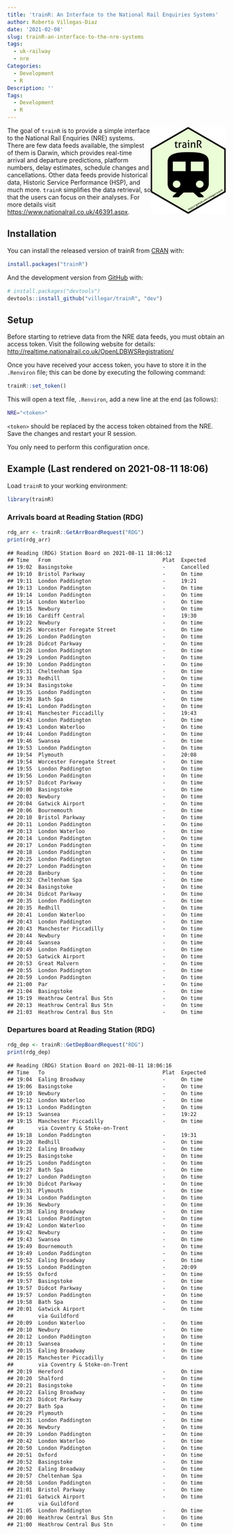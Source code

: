 ```yaml
---
title: 'trainR: An Interface to the National Rail Enquiries Systems'
author: Roberto Villegas-Diaz
date: '2021-02-08'
slug: trainR-an-interface-to-the-nre-systems
tags:
  - uk-railway
  - nre
Categories:
  - Development
  - R
Description: ''
Tags:
  - Development
  - R
---
```


<img src="https://raw.githubusercontent.com/villegar/trainR/main/inst/images/logo.png" alt="logo" align="right" height=200px/>

The goal of `trainR` is to provide a simple interface to the 
National Rail Enquiries (NRE) systems. There are few data feeds 
available, the simplest of them is Darwin, which provides real-time 
arrival and departure predictions, platform numbers, delay estimates, 
schedule changes and cancellations. Other data feeds provide historical 
data, Historic Service Performance (HSP), and much more. `trainR` 
simplifies the data retrieval, so that the users can focus on their 
analyses. For more details visit 
https://www.nationalrail.co.uk/46391.aspx.

## Installation

You can install the released version of trainR from [CRAN](https://CRAN.R-project.org) with:

``` r
install.packages("trainR")
```

And the development version from [GitHub](https://github.com/) with:

``` r
# install.packages("devtools")
devtools::install_github("villegar/trainR", "dev")
```

## Setup
Before starting to retrieve data from the NRE data feeds, you must obtain an access token. 
Visit the following website for details: http://realtime.nationalrail.co.uk/OpenLDBWSRegistration/

Once you have received your access token, you have to store it in the `.Renviron` file; this can be 
done by executing the following command:


```r
trainR::set_token()
```

This will open a text file, `.Renviron`, add a new line at the end (as follows):

```bash
NRE="<token>"
```

`<token>` should be replaced by the access token obtained from the NRE. Save the changes and restart 
your R session.

You only need to perform this configuration once.

## Example (Last rendered on 2021-08-11 18:06)

Load `trainR` to your working environment:

```r
library(trainR)
```

### Arrivals board at Reading Station (RDG)


```r
rdg_arr <- trainR::GetArrBoardRequest("RDG")
print(rdg_arr)
```

```
## Reading (RDG) Station Board on 2021-08-11 18:06:12
## Time   From                                    Plat  Expected
## 19:02  Basingstoke                             -     Cancelled
## 19:10  Bristol Parkway                         -     On time
## 19:11  London Paddington                       -     19:21
## 19:13  London Paddington                       -     On time
## 19:14  London Paddington                       -     On time
## 19:14  London Waterloo                         -     On time
## 19:15  Newbury                                 -     On time
## 19:16  Cardiff Central                         -     19:30
## 19:22  Newbury                                 -     On time
## 19:25  Worcester Foregate Street               -     On time
## 19:26  London Paddington                       -     On time
## 19:28  Didcot Parkway                          -     On time
## 19:28  London Paddington                       -     On time
## 19:29  London Paddington                       -     On time
## 19:30  London Paddington                       -     On time
## 19:31  Cheltenham Spa                          -     On time
## 19:33  Redhill                                 -     On time
## 19:34  Basingstoke                             -     On time
## 19:35  London Paddington                       -     On time
## 19:39  Bath Spa                                -     On time
## 19:41  London Paddington                       -     On time
## 19:41  Manchester Piccadilly                   -     19:43
## 19:43  London Paddington                       -     On time
## 19:43  London Waterloo                         -     On time
## 19:44  London Paddington                       -     On time
## 19:46  Swansea                                 -     On time
## 19:53  London Paddington                       -     On time
## 19:54  Plymouth                                -     20:08
## 19:54  Worcester Foregate Street               -     On time
## 19:55  London Paddington                       -     On time
## 19:56  London Paddington                       -     On time
## 19:57  Didcot Parkway                          -     On time
## 20:00  Basingstoke                             -     On time
## 20:03  Newbury                                 -     On time
## 20:04  Gatwick Airport                         -     On time
## 20:06  Bournemouth                             -     On time
## 20:10  Bristol Parkway                         -     On time
## 20:11  London Paddington                       -     On time
## 20:13  London Waterloo                         -     On time
## 20:14  London Paddington                       -     On time
## 20:17  London Paddington                       -     On time
## 20:18  London Paddington                       -     On time
## 20:25  London Paddington                       -     On time
## 20:27  London Paddington                       -     On time
## 20:28  Banbury                                 -     On time
## 20:32  Cheltenham Spa                          -     On time
## 20:34  Basingstoke                             -     On time
## 20:34  Didcot Parkway                          -     On time
## 20:35  London Paddington                       -     On time
## 20:35  Redhill                                 -     On time
## 20:41  London Waterloo                         -     On time
## 20:43  London Paddington                       -     On time
## 20:43  Manchester Piccadilly                   -     On time
## 20:44  Newbury                                 -     On time
## 20:44  Swansea                                 -     On time
## 20:49  London Paddington                       -     On time
## 20:53  Gatwick Airport                         -     On time
## 20:53  Great Malvern                           -     On time
## 20:55  London Paddington                       -     On time
## 20:59  London Paddington                       -     On time
## 21:00  Par                                     -     On time
## 21:04  Basingstoke                             -     On time
## 19:19  Heathrow Central Bus Stn                -     On time
## 20:13  Heathrow Central Bus Stn                -     On time
## 21:03  Heathrow Central Bus Stn                -     On time
```

### Departures board at Reading Station (RDG)


```r
rdg_dep <- trainR::GetDepBoardRequest("RDG")
print(rdg_dep)
```

```
## Reading (RDG) Station Board on 2021-08-11 18:06:16
## Time   To                                      Plat  Expected
## 19:04  Ealing Broadway                         -     On time
## 19:06  Basingstoke                             -     On time
## 19:10  Newbury                                 -     On time
## 19:12  London Waterloo                         -     On time
## 19:13  London Paddington                       -     On time
## 19:13  Swansea                                 -     19:22
## 19:15  Manchester Piccadilly                   -     On time
##        via Coventry & Stoke-on-Trent           
## 19:18  London Paddington                       -     19:31
## 19:20  Redhill                                 -     On time
## 19:22  Ealing Broadway                         -     On time
## 19:25  Basingstoke                             -     On time
## 19:25  London Paddington                       -     On time
## 19:27  Bath Spa                                -     On time
## 19:27  London Paddington                       -     On time
## 19:30  Didcot Parkway                          -     On time
## 19:31  Plymouth                                -     On time
## 19:34  London Paddington                       -     On time
## 19:36  Newbury                                 -     On time
## 19:38  Ealing Broadway                         -     On time
## 19:41  London Paddington                       -     On time
## 19:42  London Waterloo                         -     On time
## 19:42  Newbury                                 -     On time
## 19:43  Swansea                                 -     On time
## 19:49  Bournemouth                             -     On time
## 19:49  London Paddington                       -     On time
## 19:52  Ealing Broadway                         -     On time
## 19:55  London Paddington                       -     20:09
## 19:55  Oxford                                  -     On time
## 19:57  Basingstoke                             -     On time
## 19:57  Didcot Parkway                          -     On time
## 19:57  London Paddington                       -     On time
## 19:58  Bath Spa                                -     On time
## 20:01  Gatwick Airport                         -     On time
##        via Guildford                           
## 20:09  London Waterloo                         -     On time
## 20:10  Newbury                                 -     On time
## 20:12  London Paddington                       -     On time
## 20:13  Swansea                                 -     On time
## 20:15  Ealing Broadway                         -     On time
## 20:15  Manchester Piccadilly                   -     On time
##        via Coventry & Stoke-on-Trent           
## 20:19  Hereford                                -     On time
## 20:20  Shalford                                -     On time
## 20:21  Basingstoke                             -     On time
## 20:22  Ealing Broadway                         -     On time
## 20:23  Didcot Parkway                          -     On time
## 20:27  Bath Spa                                -     On time
## 20:29  Plymouth                                -     On time
## 20:31  London Paddington                       -     On time
## 20:36  Newbury                                 -     On time
## 20:39  London Paddington                       -     On time
## 20:42  London Waterloo                         -     On time
## 20:50  London Paddington                       -     On time
## 20:51  Oxford                                  -     On time
## 20:52  Basingstoke                             -     On time
## 20:52  Ealing Broadway                         -     On time
## 20:57  Cheltenham Spa                          -     On time
## 20:58  London Paddington                       -     On time
## 21:01  Bristol Parkway                         -     On time
## 21:01  Gatwick Airport                         -     On time
##        via Guildford                           
## 21:05  London Paddington                       -     On time
## 20:00  Heathrow Central Bus Stn                -     On time
## 21:00  Heathrow Central Bus Stn                -     On time
```
